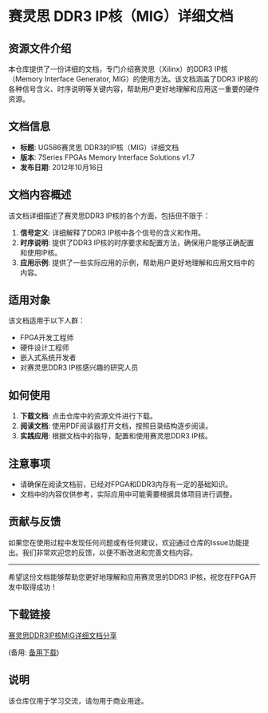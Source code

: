 # 赛灵思 DDR3 IP核（MIG）详细文档

## 资源文件介绍

本仓库提供了一份详细的文档，专门介绍赛灵思（Xilinx）的DDR3 IP核（Memory Interface Generator, MIG）的使用方法。该文档涵盖了DDR3 IP核的各种信号含义、时序说明等关键内容，帮助用户更好地理解和应用这一重要的硬件资源。

## 文档信息

- **标题**: UG586赛灵思 DDR3的IP核（MIG）详细文档
- **版本**: 7Series FPGAs Memory Interface Solutions v1.7
- **发布日期**: 2012年10月16日

## 文档内容概述

该文档详细描述了赛灵思DDR3 IP核的各个方面，包括但不限于：

1. **信号定义**: 详细解释了DDR3 IP核中各个信号的含义和作用。
2. **时序说明**: 提供了DDR3 IP核的时序要求和配置方法，确保用户能够正确配置和使用IP核。
3. **应用示例**: 提供了一些实际应用的示例，帮助用户更好地理解和应用文档中的内容。

## 适用对象

该文档适用于以下人群：

- FPGA开发工程师
- 硬件设计工程师
- 嵌入式系统开发者
- 对赛灵思DDR3 IP核感兴趣的研究人员

## 如何使用

1. **下载文档**: 点击仓库中的资源文件进行下载。
2. **阅读文档**: 使用PDF阅读器打开文档，按照目录结构逐步阅读。
3. **实践应用**: 根据文档中的指导，配置和使用赛灵思DDR3 IP核。

## 注意事项

- 请确保在阅读文档前，已经对FPGA和DDR3内存有一定的基础知识。
- 文档中的内容仅供参考，实际应用中可能需要根据具体项目进行调整。

## 贡献与反馈

如果您在使用过程中发现任何问题或有任何建议，欢迎通过仓库的Issue功能提出。我们非常欢迎您的反馈，以便不断改进和完善文档内容。

---

希望这份文档能够帮助您更好地理解和应用赛灵思的DDR3 IP核，祝您在FPGA开发中取得成功！

## 下载链接
[赛灵思DDR3IP核MIG详细文档分享](https://pan.quark.cn/s/1276af5d8d17) 

(备用: [备用下载](https://pan.baidu.com/s/19PTjWBbx4JoOglAndCIeBw?pwd=1234))

## 说明

该仓库仅用于学习交流，请勿用于商业用途。
